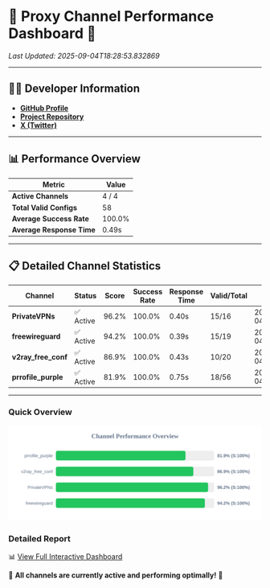 # 🌟 Proxy Channel Performance Dashboard 🌟

_Last Updated: 2025-09-04T18:28:53.832869_

---

## 👩‍💻 Developer Information

- **[GitHub Profile](https://github.com/4n0nymou3)**  
- **[Project Repository](https://github.com/4n0nymou3/multi-proxy-config-fetcher)**  
- **[X (Twitter)](https://x.com/4n0nymou3)**  

---

## 📊 Performance Overview

| Metric                | Value       |
|-----------------------|-------------|
| **Active Channels**   | 4 / 4       |
| **Total Valid Configs** | 58          |
| **Average Success Rate** | 100.0%      |
| **Average Response Time** | 0.49s       |

---

## 📋 Detailed Channel Statistics

| Channel          | Status     | Score  | Success Rate | Response Time | Valid/Total | Last Success               |
|------------------|------------|--------|--------------|---------------|-------------|----------------------------|
| **PrivateVPNs**  | ✅ Active  | 96.2%  | 100.0% | 0.40s         | 15/16       | 2025-09-04T18:28:53.414272 |
| **freewireguard**  | ✅ Active  | 94.2%  | 100.0% | 0.39s         | 15/19       | 2025-09-04T18:28:53.831195 |
| **v2ray_free_conf**  | ✅ Active  | 86.9%  | 100.0% | 0.43s         | 10/20       | 2025-09-04T18:28:52.979944 |
| **prrofile_purple**  | ✅ Active  | 81.9%  | 100.0% | 0.75s         | 18/56       | 2025-09-04T18:28:52.505968 |

---

### Quick Overview
<div align="center">
  <a href="https://raw.githubusercontent.com/nullluser/NullRepo/refs/heads/main/assets/channel_stats_chart.svg">
    <img src="https://raw.githubusercontent.com/nullluser/NullRepo/refs/heads/main/assets/channel_stats_chart.svg" alt="Source Performance Statistics" width="800">
  </a>
</div>

### Detailed Report
📊 [View Full Interactive Dashboard](https://htmlpreview.github.io/?https://github.com/nullluser/NullRepo/blob/main/assets/performance_report.html)

🎉 **All channels are currently active and performing optimally!** 🎉
